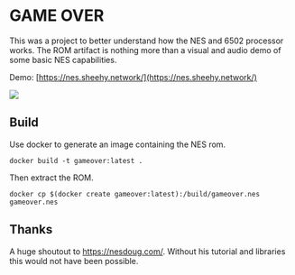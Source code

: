 # GAME OVER
This was a project to better understand how the NES and 6502 processor works.
The ROM artifact is nothing more than a visual and audio demo of some basic NES capabilities.

Demo: [https://nes.sheehy.network/](https://nes.sheehy.network/)

![](https://i.imgur.com/6zYA5SY.gif)

## Build
Use docker to generate an image containing the NES rom.

```
docker build -t gameover:latest .
```
Then extract the ROM.

```
docker cp $(docker create gameover:latest):/build/gameover.nes gameover.nes
```

## Thanks

A huge shoutout to https://nesdoug.com/. Without his tutorial and libraries this would not have been possible.
